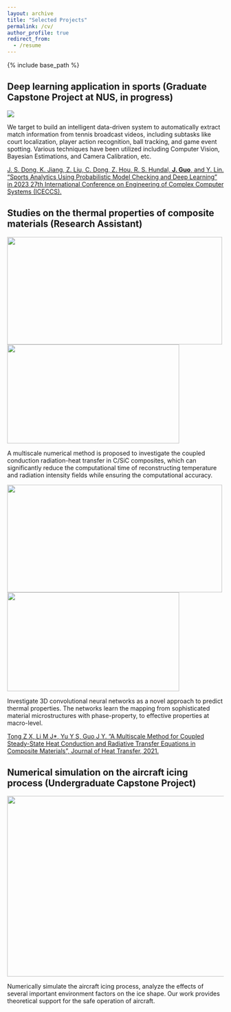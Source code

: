 ```yaml
---
layout: archive
title: "Selected Projects"
permalink: /cv/
author_profile: true
redirect_from:
  - /resume
---
```


{% include base_path %}

Deep learning application in sports (Graduate Capstone Project at NUS, in progress)
------
<img src='https://jingyu198.github.io/jingyu.github.io/images/demo1.gif'>

We target to build an intelligent data-driven system to automatically extract match information from tennis broadcast videos, including subtasks like court localization, player action recognition, ball tracking, and game event spotting. Various techniques have been utilized including Computer Vision, Bayesian Estimations, and Camera Calibration, etc.

[J. S. Dong, K. Jiang, Z. Liu, C. Dong, Z. Hou, R. S. Hundal, <b>J. Guo</b>, and Y. Lin. “Sports Analytics Using Probabilistic Model Checking and Deep Learning” in 2023 27th International Conference on Engineering of Complex Computer Systems (ICECCS).](https://jingyu198.github.io/jingyu.github.io/files/paper1.pdf)



Studies on the thermal properties of composite materials (Research Assistant)
------
<img src='https://jingyu198.github.io/jingyu.github.io/images/img1.png' style='width: 500px; height: 250px;'>         <img src='https://jingyu198.github.io/jingyu.github.io/images/img2.png' style='width: 400px; height: 230px;'>

A multiscale numerical method is proposed to investigate the coupled conduction radiation-heat transfer in C/SiC composites, which can significantly reduce the computational time of reconstructing temperature and radiation intensity fields while ensuring the computational accuracy.

<img src='https://jingyu198.github.io/jingyu.github.io/images/img3.png' style='width: 500px; height: 250px;'>         <img src='https://jingyu198.github.io/jingyu.github.io/images/img4.png' style='width: 400px; height: 230px;'>

Investigate 3D convolutional neural networks as a novel approach to predict thermal properties. The networks learn the mapping from sophisticated material microstructures with phase-property, to effective properties at macro-level.

[Tong Z X, Li M J*, Yu Y S, Guo J Y. “A Multiscale Method for Coupled Steady-State Heat Conduction and Radiative Transfer Equations in Composite Materials”, Journal of Heat Transfer, 2021.](https://jingyu198.github.io/jingyu.github.io/files/paper2.pdf)



Numerical simulation on the aircraft icing process (Undergraduate Capstone Project)
------
<img src='https://jingyu198.github.io/jingyu.github.io/images/img5.png' style='width: 630px; height: 420px;'>

Numerically simulate the aircraft icing process, analyze the effects of several important environment factors on the ice shape. Our work provides theoretical support for the safe operation of aircraft.
